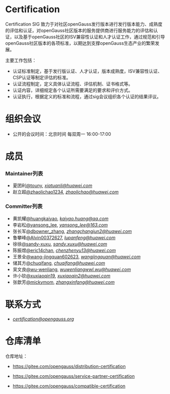 # Certification

Certification SIG 致力于对社区openGauss发行版本进行发行版本能力、成熟度的评估和认证，对openGauss社区版本的服务提供商进行服务能力的评估和认证，以及基于openGauss社区的ISV兼容性认证和人才认证工作，通过规范和引导openGauss社区版本的各项标准，以期达到支撑openGauss生态产业的繁荣发展。

主要工作包括：

- 认证标准制定，基于发行版认证、人才认证，版本成熟度，ISV兼容性认证、CSP认证等制定评估的标准。
- 认证流程制定，定义具体认证流程、评估机制、证书格式等。
- 认证内容，详细规定各个认证所需要满足的要求和评价方式。
- 认证执行，根据定义的标准和流程，通过sig会议组织各个认证的结果评议。

# 组织会议

- 公开的会议时间：北京时间 每双周一 16:00-17:00

# 成员

### Maintainer列表

- 夏团利[@touny](https://gitee.com/touny), *xiatuanli@huawei.com*
- 赵立超[@zhaolichao1234](https://gitee.com/zhaolichao1234), *zhaolichao@huawei.com*

### Committer列表

- 黄凯耀[@huangkaiyao](https://gitee.com/huangkaiyao), *kaiyao.huang@qq.com*
- 李岩松[@yansong_lee](https://gitee.com/yansong_lee), *yansong_lee@163.com*
- 张长军[@dbowner_zhang](https://gitee.com/dbowner_zhang), *zhangchangjun2@huawei.com*
- 鲁攀峰[@Alvin00372627](https://gitee.com/Alvin00372627), *lupanfeng@huawei.com*
- 徐徐[@sandy-xuxu](https://gitee.com/sandy-xuxu), *sandy.xuxu@huawei.com*
- 陈振煜[@eric14chan](https://gitee.com/eric14chan), *chenzhenyu13@huawei.com*
- 王景全[@wang-jingquan602623](https://gitee.com/wang-jingquan602623), *wangjingquan@huawei.com*
- 储其方[@chuqifang](https://gitee.com/chuqifang), *chuqifang@huawei.com*
- 吴文良[@wu-wenliang](https://gitee.com/wu-wenliang), *wuwenliangwwl.wu@huawei.com*
- 许小钦[@xuxiaoqin19](https://gitee.com/xuxiaoqin19), *xuxiaoqin2@huawei.com*
- 张歆芳[@mickymom](https://gitee.com/mickymom), *zhangxinfang@huawei.com*

# 联系方式

- *certification@opengauss.org*

# 仓库清单

仓库地址：

- https://gitee.com/opengauss/distribution-certification

- https://gitee.com/opengauss/service-partner-certification

- https://gitee.com/opengauss/compatible-certification